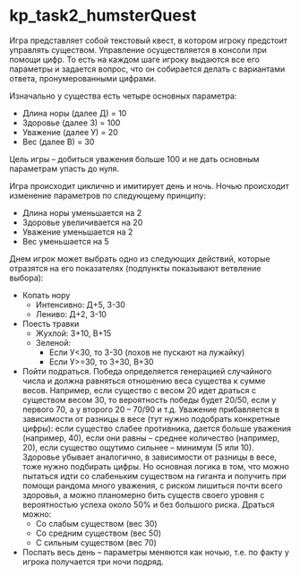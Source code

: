 # kp_task2_humsterQuest
Игра представляет собой текстовый квест, в котором игроку предстоит управлять существом. Управление осуществляется в консоли при помощи цифр. То есть на каждом шаге игроку выдаются все его параметры и задается вопрос, что он собирается делать с вариантами ответа, пронумерованными цифрами.

Изначально у существа есть четыре основных параметра:

- Длина норы (далее Д) = 10
- Здоровье (далее З) = 100
- Уважение (далее У) = 20
- Вес (далее В) = 30

Цель игры – добиться уважения больше 100 и не дать основным параметрам упасть до нуля.

Игра происходит циклично и имитирует день и ночь. Ночью происходит изменение параметров по следующему принципу:

- Длина норы уменьшается на 2
- Здоровье увеличивается на 20
- Уважение уменьшается на 2
- Вес уменьшается на 5

Днем игрок может выбрать одно из следующих действий, которые отразятся на его показателях (подпункты показывают ветвление выбора):

- Копать нору
  - Интенсивно: Д+5, З-30
  - Лениво: Д+2, З-10
- Поесть травки
  - Жухлой: З+10, В+15
  - Зеленой:
    - Если У\<30, то З-30 (лохов не пускают на лужайку)
    - Если У\>=30, то З+30, В+30
- Пойти подраться. Победа определяется генерацией случайного числа и должна равняться отношению веса существа к сумме весов. Например, если существо с весом 20 идет драться с существом весом 30, то вероятность победы будет 20/50, если у первого 70, а у второго 20 – 70/90 и т.д. Уважение прибавляется в зависимости от разницы в весе (тут нужно подобрать конкретные цифры): если существо слабее противника, дается больше уважения (например, 40), если они равны – среднее количество (например, 20), если существо ощутимо сильнее – минимум (5 или 10). Здоровье убывает аналогично, в зависимости от разницы в весе, тоже нужно подбирать цифры. Но основная логика в том, что можно пытаться идти со слабеньким существом на гиганта и получить при помощи рандома много уважения, с риском лишиться почти всего здоровья, а можно планомерно бить существ своего уровня с вероятностью успеха около 50% и без большого риска. Драться можно:
  - Со слабым существом (вес 30)
  - Со средним существом (вес 50)
  - С сильным существом (вес 70)
- Поспать весь день – параметры меняются как ночью, т.е. по факту у игрока получается три ночи подряд.
